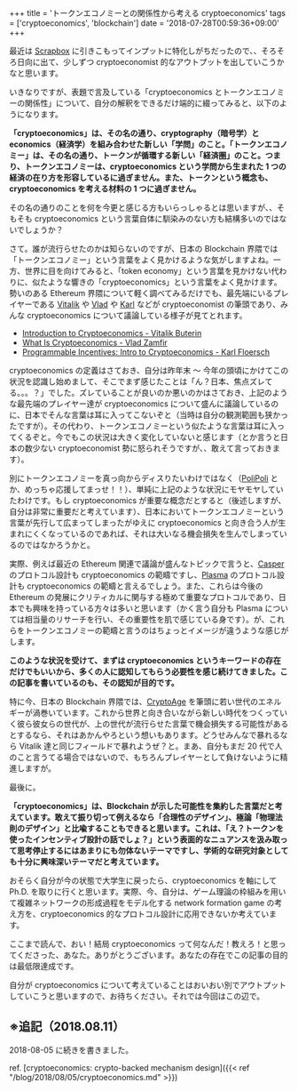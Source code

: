 +++
title = 'トークンエコノミーとの関係性から考える cryptoeconomics'
tags = ['cryptoeconomics', 'blockchain']
date = '2018-07-28T00:59:36+09:00'
+++

最近は [Scrapbox](https://scrapbox.io/m0t0k1ch1) に引きこもってインプットに特化しがちだったので、、そろそろ日向に出て、少しずつ cryptoeconomist 的なアウトプットを出していこうかなと思います。

<!--more-->

いきなりですが、表題で言及している「cryptoeconomics とトークンエコノミーの関係性」について、自分の解釈をできるだけ端的に綴ってみると、以下のようになります。

**「cryptoeconomics」は、その名の通り、cryptography（暗号学）と economics（経済学）を組み合わせた新しい「学問」のこと。「トークンエコノミー」は、その名の通り、トークンが循環する新しい「経済圏」のこと。つまり、トークンエコノミーは、cryptoeconomics という学問から生まれた 1 つの経済の在り方を形容しているに過ぎません。また、トークンという概念も、cryptoeconomics を考える材料の 1 つに過ぎません。**

その名の通りのことを何を今更と感じる方もいらっしゃるとは思いますが、、そもそも cryptoeconomics という言葉自体に馴染みのない方も結構多いのではないでしょうか？

さて。誰が流行らせたのかは知らないのですが、日本の Blockchain 界隈では「トークンエコノミー」という言葉をよく見かけるような気がしますよね。一方、世界に目を向けてみると、「token economy」という言葉を見かけない代わりに、似たような響きの「cryptoeconomics」という言葉をよく見かけます。勢いのある Ethereum 界隈について軽く調べてみるだけでも、最先端にいるプレイヤーである [Vitalik](https://twitter.com/vitalikbuterin) や [Vlad](https://twitter.com/vladzamfir) や [Karl](https://twitter.com/karl_dot_tech) などが cryptoeconomist の筆頭であり、みんな cryptoeconomics について議論している様子が見てとれます。

- [Introduction to Cryptoeconomics - Vitalik Buterin](https://www.youtube.com/watch?v=pKqdjaH1dRo)
- [What Is Cryptoeconomics - Vlad Zamfir](https://www.youtube.com/watch?v=9lw3s7iGUXQ)
- [Programmable Incentives: Intro to Cryptoeconomics - Karl Floersch](https://www.youtube.com/watch?v=-alrVUv6E24)

cryptoeconomics の定義はさておき、自分は昨年末 〜 今年の頭頃にかけてこの状況を認識し始めまして、そこでまず感じたことは「ん？日本、焦点ズレてる。。。？」でした。ズレていることが良いのか悪いのかはさておき、上記のような最先端のプレイヤー達が cryptoeconomics について盛んに議論しているのに、日本でそんな言葉は耳に入ってこないぞと（当時は自分の観測範囲も狭かったですが）。その代わり、トークンエコノミーという似たような言葉は耳に入ってくるぞと。今でもこの状況は大きく変化していないと感じます（とか言うと日本の数少ない cryptoeconomist 勢に怒られそうですが、、敢えて言っておきます）。

別にトークンエコノミーを真っ向からディスりたいわけではなく（[PoliPoli](https://www.polipoli.work) とか、めっちゃ応援してまっせ！！）、単純に上記のような状況にモヤモヤしていたわけです。もし cryptoeconomics が重要な概念だとすると（後述しますが、自分は非常に重要だと考えています）、日本においてトークンエコノミーという言葉が先行して広まってしまったがゆえに cryptoeconomics と向き合う人が生まれにくくなっているのであれば、それは大いなる機会損失を生んでしまっているのではなかろうかと。

実際、例えば最近の Ethereum 関連で議論が盛んなトピックで言うと、[Casper](https://ethresear.ch/c/casper) のプロトコル設計も cryptoeconomics の範疇ですし、[Plasma](https://ethresear.ch/c/plasma) のプロトコル設計も cryptoeconomics の範疇と言えるでしょう。また、これらは今後の Ethereum の発展にクリティカルに関与する極めて重要なプロトコルであり、日本でも興味を持っている方々は多いと思います（かく言う自分も Plasma については相当量のリサーチを行い、その重要性を肌で感じている身です）。が、これらをトークンエコノミーの範疇と言うのはちょっとイメージが違うような感じがします。

**このような状況を受けて、まずは cryptoeconomics というキーワードの存在だけでもいいから、多くの人に認知してもらう必要性を感じ続けてきました。この記事を書いているのも、その認知が目的です。**

特に今、日本の Blockchain 界隈では、[CryptoAge](https://twitter.com/cryptoage_) を筆頭に若い世代のエネルギーが渦巻いています。これから世界と向き合いながら新しい時代をつくっていく彼ら彼女らの世代が、上の世代が流行らせた言葉で機会損失する可能性があるとするなら、それはあかんやろという想いもあります。どうせみんなで暴れるなら Vitalik 達と同じフィールドで暴れようぜ？と。まあ、自分もまだ 20 代で人のこと言うてる場合ではないので、もちろんプレイヤーとして負けないように精進しますが。

最後に。

**「cryptoeconomics」は、Blockchain が示した可能性を集約した言葉だと考えています。敢えて振り切って例えるなら「合理性のデザイン」、極論「物理法則のデザイン」と比喩することもできると思います。これは、「え？トークンを使ったインセンティブ設計の話でしょ？」という表面的なニュアンスを汲み取って思考停止するにはあまりにも勿体ないテーマですし、学術的な研究対象としても十分に興味深いテーマだと考えています。**

おそらく自分が今の状態で大学生に戻ったら、cryptoeconomics を軸にして Ph.D. を取りに行くと思います。実際、今、自分は、ゲーム理論の枠組みを用いて複雑ネットワークの形成過程をモデル化する network formation game の考え方を、cryptoeconomics 的なプロトコル設計に応用できないか考えています。

ここまで読んで、おい！結局 cryptoeconomics って何なんだ！教えろ！と思ってくださった、あなた。ありがとうございます。あなたの存在でこの記事の目的は最低限達成です。

自分が cryptoeconomics について考えていることはおいおい別でアウトプットしていこうと思いますので、お待ちください。それでは今回はこの辺で。

## ※追記（2018.08.11）

2018-08-05 に続きを書きました。

ref. [cryptoeconomics: crypto-backed mechanism design]({{< ref "/blog/2018/08/05/cryptoeconomics.md" >}})
